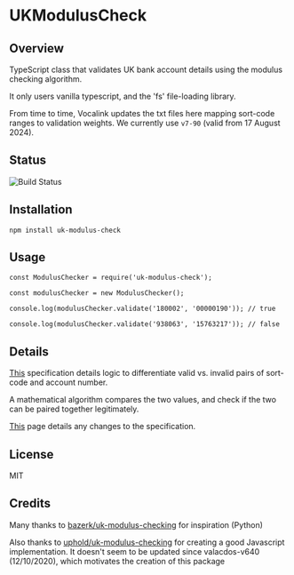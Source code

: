 # UKModulusCheck

## Overview

TypeScript class that validates UK bank account details using the modulus checking algorithm. 

It only users vanilla typescript, and the 'fs' file-loading library. 

From time to time, Vocalink updates the txt files here mapping sort-code ranges to validation weights. We currently use `v7-90` (valid from 17 August 2024). 

## Status

![Build Status](https://github.com/oli5679/uk-modulus-check/actions/workflows/ci.yml/badge.svg)

## Installation

```
npm install uk-modulus-check
```

## Usage
```
const ModulusChecker = require('uk-modulus-check');

const modulusChecker = new ModulusChecker();

console.log(modulusChecker.validate('180002', '00000190')); // true

console.log(modulusChecker.validate('938063', '15763217')); // false
```


## Details

[This](https://www.vocalink.com/media/a2febq5m/validating-account-numbers-uk-modulus-checking-v7-90.pdf) specification details logic to differentiate valid vs. invalid pairs of sort-code and account number. 

A mathematical algorithm compares the two values, and check if the two can be paired together legitimately.

[This](https://www.vocalink.com/tools/modulus-checking/) page details any changes to the specification.


## License

MIT

## Credits

Many thanks to [bazerk/uk-modulus-checking](https://github.com/bazerk/uk-modulus-checking) for inspiration (Python)

Also thanks to [uphold/uk-modulus-checking](https://github.com/uphold/uk-modulus-checking) for creating a good Javascript implementation. It doesn't seem to be updated since valacdos-v640 (12/10/2020), which motivates the creation of this package



